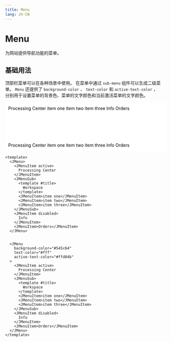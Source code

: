 ```yaml
---
title: Menu
lang: zh-CN
---
```

# Menu
为网站提供导航功能的菜单。

## 基础用法
顶部栏菜单可以在各种场景中使用。
在菜单中通过 `sub-menu` 组件可以生成二级菜单。 `Menu` 还提供了 `background-color` 、 `text-color` 和 `active-text-color` ，分别用于设置菜单的背景色、菜单的文字颜色和当前激活菜单的文字颜色。

<div class="box">
  <JMenuBase>
    <JMenuItem active>
      Processing Center
    </JMenuItem>
    <JMenuSub>
      <template #title>
        Workspace
      </template>
      <JMenuItem>item one</JMenuItem>
      <JMenuItem>item two</JMenuItem>
      <JMenuItem>item three</JMenuItem>
    </JMenuSub>
    <JMenuItem disabled>
      Info
    </JMenuItem>
    <JMenuItem>Orders</JMenuItem>
  </JMenuBase>
  <br><br><br><br><br><br><br>
  <JMenuBase
    background-color="#545c64"
    text-color="#fff"
    active-text-color="#ffd04b"
  >
    <JMenuItem active>
      Processing Center
    </JMenuItem>
    <JMenuSub>
      <template #title>
        Workspace
      </template>
      <JMenuItem>item one</JMenuItem>
      <JMenuItem>item two</JMenuItem>
      <JMenuItem>item three</JMenuItem>
    </JMenuSub>
    <JMenuItem disabled>
      Info
    </JMenuItem>
    <JMenuItem>Orders</JMenuItem>
  </JMenuBase>
</div>

```vue
<template>
  <JMenu>
    <JMenuItem active>
      Processing Center
    </JMenuItem>
    <JMenuSub>
      <template #title>
        Workspace
      </template>
      <JMenuItem>item one</JMenuItem>
      <JMenuItem>item two</JMenuItem>
      <JMenuItem>item three</JMenuItem>
    </JMenuSub>
    <JMenuItem disabled>
      Info
    </JMenuItem>
    <JMenuItem>Orders</JMenuItem>
  </JMenu>

  
  <JMenu
    background-color="#545c64"
    text-color="#fff"
    active-text-color="#ffd04b"
  >
    <JMenuItem active>
      Processing Center
    </JMenuItem>
    <JMenuSub>
      <template #title>
        Workspace
      </template>
      <JMenuItem>item one</JMenuItem>
      <JMenuItem>item two</JMenuItem>
      <JMenuItem>item three</JMenuItem>
    </JMenuSub>
    <JMenuItem disabled>
      Info
    </JMenuItem>
    <JMenuItem>Orders</JMenuItem>
  </JMenu>
</template>
```

<script setup>
import JMenuBase from '../../packages/components/menu/src/JMenu.vue'
import JMenuItem from '../../packages/components/menuItem/src/JMenuItem.vue'
import JMenuSub from '../../packages/components/menuSub/src/JMenuSub.vue'
</script>

<style scoped>
.box {
  width: 100%;
  padding: 10px;
  background-color: #fff;
  color: #000;
  border-radius: 5px;
}
</style>